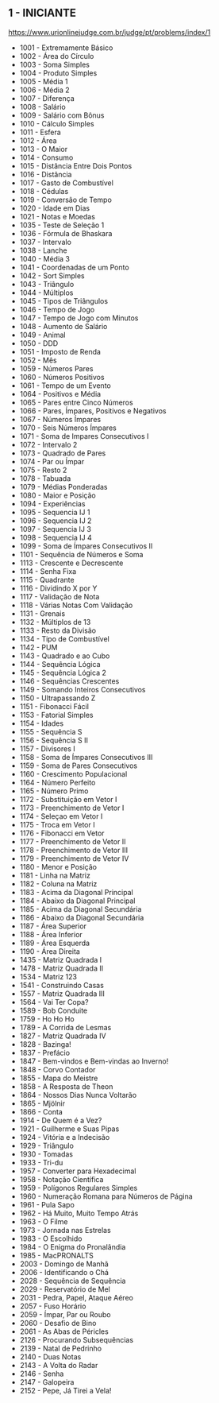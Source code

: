 ## 1 - INICIANTE

https://www.urionlinejudge.com.br/judge/pt/problems/index/1

- 1001 - Extremamente Básico
- 1002 - Área do Círculo
- 1003 - Soma Simples
- 1004 - Produto Simples
- 1005 - Média 1
- 1006 - Média 2
- 1007 - Diferença
- 1008 - Salário
- 1009 - Salário com Bônus
- 1010 - Cálculo Simples
- 1011 - Esfera
- 1012 - Área
- 1013 - O Maior
- 1014 - Consumo
- 1015 - Distância Entre Dois Pontos
- 1016 - Distância
- 1017 - Gasto de Combustível
- 1018 - Cédulas
- 1019 - Conversão de Tempo
- 1020 - Idade em Dias
- 1021 - Notas e Moedas
- 1035 - Teste de Seleção 1
- 1036 - Fórmula de Bhaskara
- 1037 - Intervalo
- 1038 - Lanche
- 1040 - Média 3
- 1041 - Coordenadas de um Ponto
- 1042 - Sort Simples
- 1043 - Triângulo
- 1044 - Múltiplos
- 1045 - Tipos de Triângulos
- 1046 - Tempo de Jogo
- 1047 - Tempo de Jogo com Minutos
- 1048 - Aumento de Salário
- 1049 - Animal
- 1050 - DDD
- 1051 - Imposto de Renda
- 1052 - Mês
- 1059 - Números Pares
- 1060 - Números Positivos
- 1061 - Tempo de um Evento
- 1064 - Positivos e Média
- 1065 - Pares entre Cinco Números
- 1066 - Pares, Ímpares, Positivos e Negativos
- 1067 - Números Ímpares
- 1070 - Seis Números Ímpares
- 1071 - Soma de Impares Consecutivos I
- 1072 - Intervalo 2
- 1073 - Quadrado de Pares
- 1074 - Par ou Ímpar
- 1075 - Resto 2
- 1078 - Tabuada
- 1079 - Médias Ponderadas
- 1080 - Maior e Posição
- 1094 - Experiências
- 1095 - Sequencia IJ 1
- 1096 - Sequencia IJ 2
- 1097 - Sequencia IJ 3
- 1098 - Sequencia IJ 4
- 1099 - Soma de Ímpares Consecutivos II
- 1101 - Sequência de Números e Soma
- 1113 - Crescente e Decrescente
- 1114 - Senha Fixa
- 1115 - Quadrante
- 1116 - Dividindo X por Y
- 1117 - Validação de Nota
- 1118 - Várias Notas Com Validação
- 1131 - Grenais
- 1132 - Múltiplos de 13
- 1133 - Resto da Divisão
- 1134 - Tipo de Combustível
- 1142 - PUM
- 1143 - Quadrado e ao Cubo
- 1144 - Sequência Lógica
- 1145 - Sequência Lógica 2
- 1146 - Sequências Crescentes
- 1149 - Somando Inteiros Consecutivos
- 1150 - Ultrapassando Z
- 1151 - Fibonacci Fácil
- 1153 - Fatorial Simples
- 1154 - Idades
- 1155 - Sequência S
- 1156 - Sequência S II
- 1157 - Divisores I
- 1158 - Soma de Ímpares Consecutivos III
- 1159 - Soma de Pares Consecutivos
- 1160 - Crescimento Populacional
- 1164 - Número Perfeito
- 1165 - Número Primo
- 1172 - Substituição em Vetor I
- 1173 - Preenchimento de Vetor I
- 1174 - Seleçao em Vetor I
- 1175 - Troca em Vetor I
- 1176 - Fibonacci em Vetor
- 1177 - Preenchimento de Vetor II
- 1178 - Preenchimento de Vetor III
- 1179 - Preenchimento de Vetor IV
- 1180 - Menor e Posição
- 1181 - Linha na Matriz
- 1182 - Coluna na Matriz
- 1183 - Acima da Diagonal Principal
- 1184 - Abaixo da Diagonal Principal
- 1185 - Acima da Diagonal Secundária
- 1186 - Abaixo da Diagonal Secundária
- 1187 - Área Superior
- 1188 - Área Inferior
- 1189 - Área Esquerda
- 1190 - Área Direita
- 1435 - Matriz Quadrada I
- 1478 - Matriz Quadrada II
- 1534 - Matriz 123
- 1541 - Construindo Casas
- 1557 - Matriz Quadrada III
- 1564 - Vai Ter Copa?
- 1589 - Bob Conduite
- 1759 - Ho Ho Ho
- 1789 - A Corrida de Lesmas
- 1827 - Matriz Quadrada IV
- 1828 - Bazinga!
- 1837 - Prefácio
- 1847 - Bem-vindos e Bem-vindas ao Inverno!
- 1848 - Corvo Contador
- 1855 - Mapa do Meistre
- 1858 - A Resposta de Theon
- 1864 - Nossos Dias Nunca Voltarão
- 1865 - Mjölnir
- 1866 - Conta
- 1914 - De Quem é a Vez?
- 1921 - Guilherme e Suas Pipas
- 1924 - Vitória e a Indecisão
- 1929 - Triângulo
- 1930 - Tomadas
- 1933 - Tri-du
- 1957 - Converter para Hexadecimal
- 1958 - Notação Científica
- 1959 - Polígonos Regulares Simples
- 1960 - Numeração Romana para Números de Página
- 1961 - Pula Sapo
- 1962 - Há Muito, Muito Tempo Atrás
- 1963 - O Filme
- 1973 - Jornada nas Estrelas
- 1983 - O Escolhido
- 1984 - O Enigma do Pronalândia
- 1985 - MacPRONALTS
- 2003 - Domingo de Manhã
- 2006 - Identificando o Chá
- 2028 - Sequência de Sequência
- 2029 - Reservatório de Mel
- 2031 - Pedra, Papel, Ataque Aéreo
- 2057 - Fuso Horário
- 2059 - Ímpar, Par ou Roubo
- 2060 - Desafio de Bino
- 2061 - As Abas de Péricles
- 2126 - Procurando Subsequências
- 2139 - Natal de Pedrinho
- 2140 - Duas Notas
- 2143 - A Volta do Radar
- 2146 - Senha
- 2147 - Galopeira
- 2152 - Pepe, Já Tirei a Vela!
